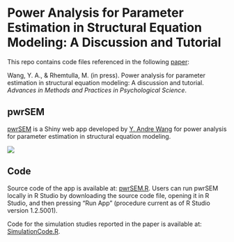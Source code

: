 # Power Analysis for Parameter Estimation in Structural Equation Modeling: A Discussion and Tutorial

This repo contains code files referenced in the following [paper](https://psyarxiv.com/pj67b):

Wang, Y. A., & Rhemtulla, M. (in press). Power analysis for parameter estimation in structural equation modeling: A discussion and tutorial. *Advances in Methods and Practices in Psychological Science*. 

## pwrSEM

[pwrSEM](https://yilinandrewang.shinyapps.io/pwrSEM/) is a Shiny web app developed by [Y. Andre Wang](http://yilinandrewang.com/) for power analysis for parameter estimation in structural equation modeling.

![](pwrSEM_demo.gif)

## Code

Source code of the app is available at: [pwrSEM.R](https://github.com/yilinandrewang/pwrSEM/blob/master/pwrSEM.R). Users can run pwrSEM locally in R Studio by downloading the source code file, opening it in R Studio, and then pressing “Run App” (procedure current as of R Studio version 1.2.5001).

Code for the simulation studies reported in the paper is available at: [SimulationCode.R](https://github.com/yilinandrewang/pwrSEM/blob/master/SimulationCode.R).

